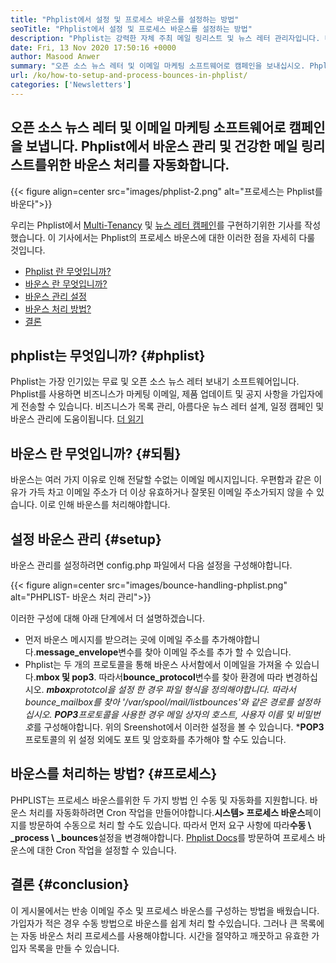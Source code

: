 ```yaml
---
title: "Phplist에서 설정 및 프로세스 바운스를 설정하는 방법" 
seoTitle: "Phplist에서 설정 및 프로세스 바운스를 설정하는 방법" 
description: "Phplist는 강력한 자체 주최 메일 링리스트 및 뉴스 레터 관리자입니다. 비즈니스가 뉴스 레터 캠페인을 보내고 프로세스가 쉽게 바운스를 보내도록 도와줍니다." 
date: Fri, 13 Nov 2020 17:50:16 +0000
author: Masood Anwer
summary: "오픈 소스 뉴스 레터 및 이메일 마케팅 소프트웨어로 캠페인을 보내십시오. Phplist에서 바운스 관리 및 건강한 메일 링리스트를위한 바운스 처리를 자동화합니다." 
url: /ko/how-to-setup-and-process-bounces-in-phplist/
categories: ['Newsletters']
---
```


## 오픈 소스 뉴스 레터 및 이메일 마케팅 소프트웨어로 캠페인을 보냅니다. Phplist에서 바운스 관리 및 건강한 메일 링리스트를위한 바운스 처리를 자동화합니다.

{{< figure align=center src="images/phplist-2.png" alt="프로세스는 Phplist를 바운다">}}

우리는 Phplist에서 [Multi-Tenancy][1] 및 [뉴스 레터 캠페인][2]를 구현하기위한 기사를 작성했습니다. 이 기사에서는 Phplist의 프로세스 바운스에 대한 이러한 점을 자세히 다룰 것입니다.
  * [Phplist 란 무엇입니까?][3]
  * [바운스 란 무엇입니까?][4]
  * [바운스 관리 설정][5]
  * [바운스 처리 방법?][6]
  * [결론][7]

## phplist는 무엇입니까?   {#phplist}
Phplist는 가장 인기있는 무료 및 오픈 소스 뉴스 레터 보내기 소프트웨어입니다. Phplist를 사용하면 비즈니스가 마케팅 이메일, 제품 업데이트 및 공지 사항을 가입자에게 전송할 수 있습니다. 비즈니스가 목록 관리, 아름다운 뉴스 레터 설계, 일정 캠페인 및 바운스 관리에 도움이됩니다. [더 읽기][8]

## 바운스 란 무엇입니까?   {#되튐}
바운스는 여러 가지 이유로 인해 전달할 수없는 이메일 메시지입니다. 우편함과 같은 이유가 가득 차고 이메일 주소가 더 이상 유효하거나 잘못된 이메일 주소가되지 않을 수 있습니다. 이로 인해 바운스를 처리해야합니다.

## 설정 바운스 관리   {#setup}
바운스 관리를 설정하려면 config.php 파일에서 다음 설정을 구성해야합니다.

{{< figure align=center src="images/bounce-handling-phplist.png" alt="PHPLIST- 바운스 처리 관리">}}

이러한 구성에 대해 아래 단계에서 더 설명하겠습니다.
  * 먼저 바운스 메시지를 받으려는 곳에 이메일 주소를 추가해야합니다.**message_envelope**변수를 찾아 이메일 주소를 추가 할 수 있습니다.
* Phplist는 두 개의 프로토콜을 통해 바운스 사서함에서 이메일을 가져올 수 있습니다.**mbox 및 pop3**. 따라서**bounce_protocol**변수를 찾아 환경에 따라 변경하십시오.
***mbox**prototcol을 설정 한 경우 파일 형식을 정의해야합니다. 따라서**bounce_mailbox**를 찾아 '/var/spool/mail/listbounces'와 같은 경로를 설정하십시오.
***POP3**프로토콜을 사용한 경우 메일 상자의 호스트, 사용자 이름 및 비밀번호**를 구성해야합니다. 위의 Sreenshot에서 이러한 설정을 볼 수 있습니다.
***POP3**프로토콜의 위 설정 외에도 포트 및 암호화를 추가해야 할 수도 있습니다.

## 바운스를 처리하는 방법?   {#프로세스}
PHPLIST는 프로세스 바운스를위한 두 가지 방법 인 수동 및 자동화를 지원합니다. 바운스 처리를 자동화하려면 Cron 작업을 만들어야합니다.**시스템> 프로세스 바운스**페이지를 방문하여 수동으로 처리 할 수도 있습니다. 따라서 먼저 요구 사항에 따라**수동 \ _process \ _bounces**설정을 변경해야합니다. [Phplist Docs][9]를 방문하여 프로세스 바운스에 대한 Cron 작업을 설정할 수 있습니다.

## 결론   {#conclusion}
이 게시물에서는 반송 이메일 주소 및 프로세스 바운스를 구성하는 방법을 배웠습니다. 가입자가 적은 경우 수동 방법으로 바운스를 쉽게 처리 할 수 ​​있습니다. 그러나 큰 목록에는 자동 바운스 처리 프로세스를 사용해야합니다. 시간을 절약하고 깨끗하고 유효한 가입자 목록을 만들 수 있습니다.

  
[1]: https://blog.containerize.com/newsletter/how-to-implement-multi-tenancy-in-phplist/
[2]: https://blog.containerize.com/newsletter/how-to-create-and-send-newsletter-using-phplist/
[3]: #phplist
[4]: #bounce
[5]: #setup
[6]: #process
[7]: #conclusion
[8]: https://products.containerize.com/newsletter/phplist
[9]: https://www.phplist.org/manual/books/phplist-manual/page/setting-up-your-cron
